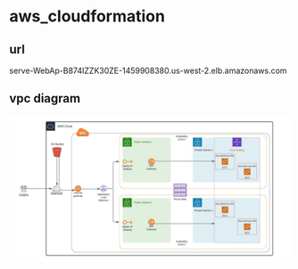 # aws_cloudformation

## url
serve-WebAp-B874IZZK30ZE-1459908380.us-west-2.elb.amazonaws.com
## vpc diagram
![alt text](https://github.com/ocranbillions/aws_cloudformation/blob/main/VPC_diagram.jpeg?raw=true)